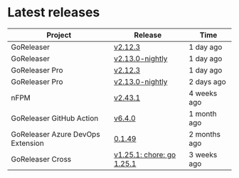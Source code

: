 # Latest releases

| Project                           | Release                                                                                         | Time        |
| --------------------------------- | ----------------------------------------------------------------------------------------------- | ----------- |
| GoReleaser | [v2.12.3](https://github.com/goreleaser/goreleaser/releases/tag/v2.12.3) | 1 day ago |
| GoReleaser | [v2.13.0-nightly](https://github.com/goreleaser/goreleaser/releases/tag/nightly) | 1 day ago |
| GoReleaser Pro | [v2.12.3](https://github.com/goreleaser/goreleaser-pro/releases/tag/v2.12.3) | 1 day ago |
| GoReleaser Pro | [v2.13.0-nightly](https://github.com/goreleaser/goreleaser-pro/releases/tag/nightly) | 2 days ago |
| nFPM | [v2.43.1](https://github.com/goreleaser/nfpm/releases/tag/v2.43.1) | 4 weeks ago |
| GoReleaser GitHub Action | [v6.4.0](https://github.com/goreleaser/goreleaser-action/releases/tag/v6.4.0) | 1 month ago |
| GoReleaser Azure DevOps Extension | [0.1.49](https://github.com/goreleaser/goreleaser-azure-devops-extension/releases/tag/0.1.49) | 2 months ago |
| GoReleaser Cross | [v1.25.1: chore: go 1.25.1](https://github.com/goreleaser/goreleaser-cross/releases/tag/v1.25.1) | 3 weeks ago |
